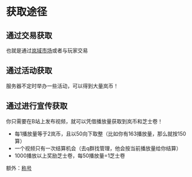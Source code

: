

# 获取途径

## 通过交易获取
也就是通过[岚域市场](/docs/guide/Mcoin/market)或者与玩家交易

## 通过活动获取
服务器不定时举办一些活动，可以得到大量岚币！

## 通过进行宣传获取
你只需要在B站上发布视频，就可以凭借播放量获取到岚币和芝士卷！
- 每1播放量等于2岚币，且以50向下取整（比如你有163播放量，那么就按150算）
- 一个视频只有一次结算机会（去q群找管理，他会按当前播放量给你结算）
- 1000播放以上奖励芝士卷，每50播放量=1芝士卷

额外：[称号](/docs/guide/title/bili)